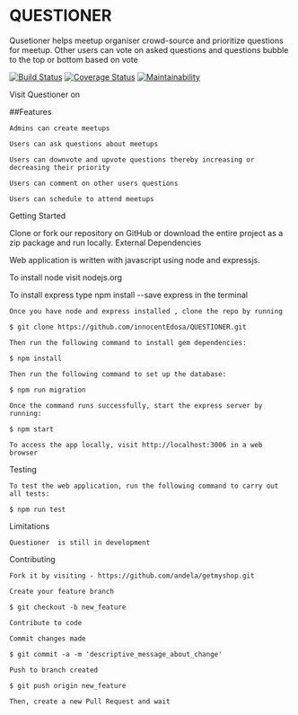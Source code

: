 # QUESTIONER


Qusetioner helps meetup organiser crowd-source and prioritize questions for meetup. Other users can
vote on asked questions and questions bubble to the top or bottom based on vote

[![Build Status](https://travis-ci.org/innocentEdosa/QUESTIONER.svg?branch=develop)](https://travis-ci.org/innocentEdosa/QUESTIONER) [![Coverage Status](https://coveralls.io/repos/github/innocentEdosa/QUESTIONER/badge.svg?branch=develop)](https://coveralls.io/github/innocentEdosa/QUESTIONER?branch=develop) [![Maintainability](https://api.codeclimate.com/v1/badges/d924ca34755d0f465fa7/maintainability)](https://codeclimate.com/github/innocentEdosa/QUESTIONER/maintainability)


Visit Questioner on 

##Features

    Admins can create meetups

    Users can ask questions about meetups 

    Users can downvote and upvote questions thereby increasing or decreasing their priority

    Users can comment on other users questions
    
    Users can schedule to attend meetups

 

Getting Started

Clone or fork our repository on GitHub or download the entire project as a zip package and run locally.
External Dependencies

Web application is written with javascript using node and expressjs.

To install node  visit nodejs.org

To install express type npm install --save express in the terminal

    Once you have node and express installed , clone the repo by running

    $ git clone https://github.com/innocentEdosa/QUESTIONER.git

    Then run the following command to install gem dependencies:

    $ npm install

    Then run the following command to set up the database:

    $ npm run migration

    Once the command runs successfully, start the express server by running:

    $ npm start

    To access the app locally, visit http://localhost:3006 in a web browser

Testing

    To test the web application, run the following command to carry out all tests:

    $ npm run test


Limitations

    Questioner  is still in development

Contributing

    Fork it by visiting - https://github.com/andela/getmyshop.git

    Create your feature branch

    $ git checkout -b new_feature

    Contribute to code

    Commit changes made

    $ git commit -a -m 'descriptive_message_about_change'

    Push to branch created

    $ git push origin new_feature

    Then, create a new Pull Request and wait
    
    

